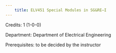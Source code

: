 ```yaml
---
    title: ELV451 Special Modules in SG&RE–I
---
```

Credits: 1 (1-0-0)

Department: Department of Electrical Engineering

Prerequisites: to be decided by the instructor

